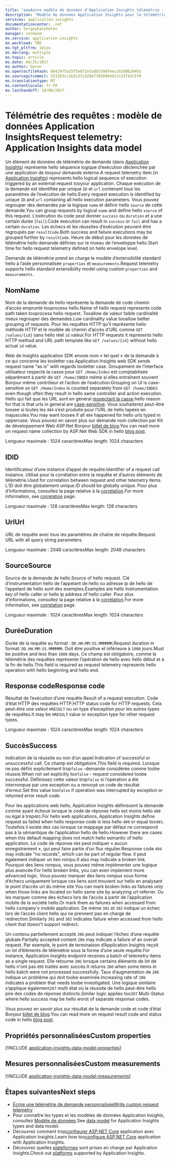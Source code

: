```yaml
---
title: "aaaAzure modèle de données d’Application Insights télémétrie - demande de télémétrie | Documents Microsoft"
description: "Modèle de données Application Insights pour la télémétrie des requêtes"
services: application-insights
documentationcenter: .net
author: SergeyKanzhelev
manager: carmonm
ms.service: application-insights
ms.workload: TBD
ms.tgt_pltfrm: ibiza
ms.devlang: multiple
ms.topic: article
ms.date: 04/25/2017
ms.author: bwren
ms.openlocfilehash: 6042975a35f5e672e5adb5390feecc63d0b284b5
ms.sourcegitcommit: 523283cc1b3c37c428e77850964dc1c33742c5f0
ms.translationtype: MT
ms.contentlocale: fr-FR
ms.lasthandoff: 10/06/2017
---
```

# <a name="request-telemetry-application-insights-data-model"></a><span data-ttu-id="11946-103">Télémétrie des requêtes : modèle de données Application Insights</span><span class="sxs-lookup"><span data-stu-id="11946-103">Request telemetry: Application Insights data model</span></span>

<span data-ttu-id="11946-104">Un élément de données de télémétrie de demande (dans [Application Insights](app-insights-overview.md)) représente hello séquence logique d’exécution déclenchée par une application de tooyour demande externe.</span><span class="sxs-lookup"><span data-stu-id="11946-104">A request telemetry item (in [Application Insights](app-insights-overview.md)) represents hello logical sequence of execution triggered by an external request tooyour application.</span></span> <span data-ttu-id="11946-105">Chaque exécution de la demande est identifiée par unique `ID` et `url` contenant tous les paramètres de l’exécution de hello.</span><span class="sxs-lookup"><span data-stu-id="11946-105">Every request execution is identified by unique `ID` and `url` containing all hello execution parameters.</span></span> <span data-ttu-id="11946-106">Vous pouvez regrouper des demandes par la logique `name` et définir hello `source` de cette demande.</span><span class="sxs-lookup"><span data-stu-id="11946-106">You can group requests by logical `name` and define hello `source` of this request.</span></span> <span data-ttu-id="11946-107">L’exécution du code peut donner `success` ou `duration` et a une certain durée (`fail`).</span><span class="sxs-lookup"><span data-stu-id="11946-107">Code execution can result in `success` or `fail` and has a certain `duration`.</span></span> <span data-ttu-id="11946-108">Les échecs et les réussites d’exécution peuvent être regroupés par `resultCode`.</span><span class="sxs-lookup"><span data-stu-id="11946-108">Both success and failure executions may be grouped further by `resultCode`.</span></span> <span data-ttu-id="11946-109">Heure de début pour les données de télémétrie hello demande définies sur le niveau de l’enveloppe hello.</span><span class="sxs-lookup"><span data-stu-id="11946-109">Start time for hello request telemetry defined on hello envelope level.</span></span>

<span data-ttu-id="11946-110">Demande de télémétrie prend en charge le modèle d’extensibilité standard hello à l’aide personnalisée `properties` et `measurements`.</span><span class="sxs-lookup"><span data-stu-id="11946-110">Request telemetry supports hello standard extensibility model using custom `properties` and `measurements`.</span></span>

## <a name="name"></a><span data-ttu-id="11946-111">Nom</span><span class="sxs-lookup"><span data-stu-id="11946-111">Name</span></span>

<span data-ttu-id="11946-112">Nom de la demande de hello représente la demande de code chemin d’accès emprunté tooprocess hello.</span><span class="sxs-lookup"><span data-stu-id="11946-112">Name of hello request represents code path taken tooprocess hello request.</span></span> <span data-ttu-id="11946-113">Tooallow de valeur faible cardinalité mieux regrouper des demandes.</span><span class="sxs-lookup"><span data-stu-id="11946-113">Low cardinality value tooallow better grouping of requests.</span></span> <span data-ttu-id="11946-114">Pour les requêtes HTTP qu’il représente hello méthode HTTP et le modèle de chemin d’accès d’URL comme `GET /values/{id}` sans hello réel `id` valeur.</span><span class="sxs-lookup"><span data-stu-id="11946-114">For HTTP requests it represents hello HTTP method and URL path template like `GET /values/{id}` without hello actual `id` value.</span></span>

<span data-ttu-id="11946-115">Web de Insights application SDK envoie nom « tel quel » de la demande à ce qui concerne les tooletter cas.</span><span class="sxs-lookup"><span data-stu-id="11946-115">Application Insights web SDK sends request name "as is" with regards tooletter case.</span></span> <span data-ttu-id="11946-116">Groupement de l’interface utilisateur respecte la casse pour `GET /Home/Index` est comptabilisée séparément à partir de `GET /home/INDEX` même si elles entraînent souvent Bonjour même contrôleur et l’action de l’exécution.</span><span class="sxs-lookup"><span data-stu-id="11946-116">Grouping on UI is case-sensitive so `GET /Home/Index` is counted separately from `GET /home/INDEX` even though often they result in hello same controller and action execution.</span></span> <span data-ttu-id="11946-117">Hello qui fait que les URL sont en général [respectant la casse](http://www.w3.org/TR/WD-html40-970708/htmlweb.html).</span><span class="sxs-lookup"><span data-stu-id="11946-117">hello reason for that is that urls in general are [case-sensitive](http://www.w3.org/TR/WD-html40-970708/htmlweb.html).</span></span> <span data-ttu-id="11946-118">Vous souhaiterez peut-être toosee si toutes les `404` s’est produite pour l’URL de hello tapées en majuscules.</span><span class="sxs-lookup"><span data-stu-id="11946-118">You may want toosee if all `404` happened for hello urls typed in uppercase.</span></span> <span data-ttu-id="11946-119">Vous pouvez en savoir plus sur demande nom collection par Kit de développement Web ASP.Net Bonjour [billet de blog](http://apmtips.com/blog/2015/02/23/request-name-and-url/).</span><span class="sxs-lookup"><span data-stu-id="11946-119">You can read more on request name collection by ASP.Net Web SDK in hello [blog post](http://apmtips.com/blog/2015/02/23/request-name-and-url/).</span></span>

<span data-ttu-id="11946-120">Longueur maximale : 1024 caractères</span><span class="sxs-lookup"><span data-stu-id="11946-120">Max length: 1024 characters</span></span>

## <a name="id"></a><span data-ttu-id="11946-121">ID</span><span class="sxs-lookup"><span data-stu-id="11946-121">ID</span></span>

<span data-ttu-id="11946-122">Identificateur d’une instance d’appel de requête.</span><span class="sxs-lookup"><span data-stu-id="11946-122">Identifier of a request call instance.</span></span> <span data-ttu-id="11946-123">Utilisé pour la corrélation entre la requête et d’autres éléments de télémétrie.</span><span class="sxs-lookup"><span data-stu-id="11946-123">Used for correlation between request and other telemetry items.</span></span> <span data-ttu-id="11946-124">L’ID doit être globalement unique.</span><span class="sxs-lookup"><span data-stu-id="11946-124">ID should be globally unique.</span></span> <span data-ttu-id="11946-125">Pour plus d’informations, consultez la page relative à la [corrélation](application-insights-correlation.md).</span><span class="sxs-lookup"><span data-stu-id="11946-125">For more information, see [correlation](application-insights-correlation.md) page.</span></span>

<span data-ttu-id="11946-126">Longueur maximale : 128 caractères</span><span class="sxs-lookup"><span data-stu-id="11946-126">Max length: 128 characters</span></span>

## <a name="url"></a><span data-ttu-id="11946-127">Url</span><span class="sxs-lookup"><span data-stu-id="11946-127">Url</span></span>

<span data-ttu-id="11946-128">URL de requête avec tous les paramètres de chaîne de requête.</span><span class="sxs-lookup"><span data-stu-id="11946-128">Request URL with all query string parameters.</span></span>

<span data-ttu-id="11946-129">Longueur maximale : 2048 caractères</span><span class="sxs-lookup"><span data-stu-id="11946-129">Max length: 2048 characters</span></span>

## <a name="source"></a><span data-ttu-id="11946-130">Source</span><span class="sxs-lookup"><span data-stu-id="11946-130">Source</span></span>

<span data-ttu-id="11946-131">Source de la demande de hello.</span><span class="sxs-lookup"><span data-stu-id="11946-131">Source of hello request.</span></span> <span data-ttu-id="11946-132">Clé d’instrumentation hello de l’appelant de hello ou adresse ip de hello de l’appelant de hello sont des exemples.</span><span class="sxs-lookup"><span data-stu-id="11946-132">Examples are hello instrumentation key of hello caller or hello ip address of hello caller.</span></span> <span data-ttu-id="11946-133">Pour plus d’informations, consultez la page relative à la [corrélation](application-insights-correlation.md).</span><span class="sxs-lookup"><span data-stu-id="11946-133">For more information, see [correlation](application-insights-correlation.md) page.</span></span>

<span data-ttu-id="11946-134">Longueur maximale : 1024 caractères</span><span class="sxs-lookup"><span data-stu-id="11946-134">Max length: 1024 characters</span></span>

## <a name="duration"></a><span data-ttu-id="11946-135">Durée</span><span class="sxs-lookup"><span data-stu-id="11946-135">Duration</span></span>

<span data-ttu-id="11946-136">Durée de la requête au format : `DD.HH:MM:SS.MMMMMM`.</span><span class="sxs-lookup"><span data-stu-id="11946-136">Request duration in format: `DD.HH:MM:SS.MMMMMM`.</span></span> <span data-ttu-id="11946-137">Doit être positive et inférieure à `1000` jours.</span><span class="sxs-lookup"><span data-stu-id="11946-137">Must be positive and less than `1000` days.</span></span> <span data-ttu-id="11946-138">Ce champ est obligatoire, comme la télémétrie des requêtes représente l’opération de hello avec hello début et à la fin de hello.</span><span class="sxs-lookup"><span data-stu-id="11946-138">This field is required as request telemetry represents hello operation with hello beginning and hello end.</span></span>

## <a name="response-code"></a><span data-ttu-id="11946-139">Response code</span><span class="sxs-lookup"><span data-stu-id="11946-139">Response code</span></span>

<span data-ttu-id="11946-140">Résultat de l’exécution d’une requête.</span><span class="sxs-lookup"><span data-stu-id="11946-140">Result of a request execution.</span></span> <span data-ttu-id="11946-141">Code d’état HTTP des requêtes HTTP.</span><span class="sxs-lookup"><span data-stu-id="11946-141">HTTP status code for HTTP requests.</span></span> <span data-ttu-id="11946-142">Cela peut-être une valeur `HRESULT` ou un type d’exception pour les autres types de requêtes.</span><span class="sxs-lookup"><span data-stu-id="11946-142">It may be `HRESULT` value or exception type for other request types.</span></span>

<span data-ttu-id="11946-143">Longueur maximale : 1024 caractères</span><span class="sxs-lookup"><span data-stu-id="11946-143">Max length: 1024 characters</span></span>

## <a name="success"></a><span data-ttu-id="11946-144">Succès</span><span class="sxs-lookup"><span data-stu-id="11946-144">Success</span></span>

<span data-ttu-id="11946-145">Indication de la réussite ou non d’un appel.</span><span class="sxs-lookup"><span data-stu-id="11946-145">Indication of successful or unsuccessful call.</span></span> <span data-ttu-id="11946-146">Ce champ est obligatoire.</span><span class="sxs-lookup"><span data-stu-id="11946-146">This field is required.</span></span> <span data-ttu-id="11946-147">Lorsque ne pas défini explicitement trop`false` -demande considérée comme toobe réussie.</span><span class="sxs-lookup"><span data-stu-id="11946-147">When not set explicitly too`false` - request considered toobe successful.</span></span> <span data-ttu-id="11946-148">Définissez cette valeur trop`false` si l’opération a été interrompue par une exception ou a renvoyé un code de résultat d’erreur.</span><span class="sxs-lookup"><span data-stu-id="11946-148">Set this value too`false` if operation was interrupted by exception or returned error result code.</span></span>

<span data-ttu-id="11946-149">Pour les applications web hello, Application Insights définissent la demande comme ayant échoué lorsque le code de réponse hello est moins hello `400` ou égal à trop`401`.</span><span class="sxs-lookup"><span data-stu-id="11946-149">For hello web applications, Application Insights define request as failed when hello response code is less hello `400` or equal too`401`.</span></span> <span data-ttu-id="11946-150">Toutefois il existe des cas lorsque ce mappage par défaut ne correspond pas à la sémantique de l’application hello de hello.</span><span class="sxs-lookup"><span data-stu-id="11946-150">However there are cases when this default mapping does not match hello semantic of hello application.</span></span> <span data-ttu-id="11946-151">Le code de réponse `404` peut indiquer « aucun enregistrement », qui peut faire partie d’un flux régulier.</span><span class="sxs-lookup"><span data-stu-id="11946-151">Response code `404` may indicate "no records", which can be part of regular flow.</span></span> <span data-ttu-id="11946-152">Il peut également indiquer un lien rompu.</span><span class="sxs-lookup"><span data-stu-id="11946-152">It also may indicate a broken link.</span></span> <span data-ttu-id="11946-153">Pourquoi des liens rompus, vous pouvez même implémenter une logique plus avancée.</span><span class="sxs-lookup"><span data-stu-id="11946-153">For hello broken links, you can even implement more advanced logic.</span></span> <span data-ttu-id="11946-154">Vous pouvez marquer des liens rompus sous forme d’échecs uniquement lorsque ces liens sont trouvent sur hello en analysant le point d’accès url du même site.</span><span class="sxs-lookup"><span data-stu-id="11946-154">You can mark broken links as failures only when those links are located on hello same site by analyzing url referrer.</span></span> <span data-ttu-id="11946-155">Ou les marquer comme des échecs lors de l’accès à partir de l’application mobile de la société hello.</span><span class="sxs-lookup"><span data-stu-id="11946-155">Or mark them as failures when accessed from hello company's mobile application.</span></span> <span data-ttu-id="11946-156">De même `301` et `302` indique un échec lors de l’accès client hello qui ne prennent pas en charge de redirection.</span><span class="sxs-lookup"><span data-stu-id="11946-156">Similarly `301` and `302` indicates failure when accessed from hello client that doesn't support redirect.</span></span>

<span data-ttu-id="11946-157">Un contenu partiellement accepté `206` peut indiquer l’échec d’une requête globale.</span><span class="sxs-lookup"><span data-stu-id="11946-157">Partially accepted content `206` may indicate a failure of an overall request.</span></span> <span data-ttu-id="11946-158">Par exemple, le point de terminaison d’Application Insights reçoit un lot d’éléments de télémétrie sous la forme d’une seule requête.</span><span class="sxs-lookup"><span data-stu-id="11946-158">For instance, Application Insights endpoint receives a batch of telemetry items as a single request.</span></span> <span data-ttu-id="11946-159">Elle retourne `206` lorsque certains éléments de lot de hello n'ont pas été traités avec succès.</span><span class="sxs-lookup"><span data-stu-id="11946-159">It returns `206` when some items in hello batch were not processed successfully.</span></span> <span data-ttu-id="11946-160">Taux d’augmentation de `206` indique un problème qui doit toobe examinée.</span><span class="sxs-lookup"><span data-stu-id="11946-160">Increasing rate of `206` indicates a problem that needs toobe investigated.</span></span> <span data-ttu-id="11946-161">Une logique similaire s’applique également`207` multi état où la réussite de hello peut-être hello pire des codes de réponse distincts.</span><span class="sxs-lookup"><span data-stu-id="11946-161">Similar logic applies too`207` Multi-Status where hello success may be hello worst of separate response codes.</span></span>

<span data-ttu-id="11946-162">Vous pouvez en savoir plus sur résultat de la demande code et code d’état Bonjour [billet de blog](http://apmtips.com/blog/2016/12/03/request-success-and-response-code/).</span><span class="sxs-lookup"><span data-stu-id="11946-162">You can read more on request result code and status code in hello [blog post](http://apmtips.com/blog/2016/12/03/request-success-and-response-code/).</span></span>

## <a name="custom-properties"></a><span data-ttu-id="11946-163">Propriétés personnalisées</span><span class="sxs-lookup"><span data-stu-id="11946-163">Custom properties</span></span>

[!INCLUDE [application-insights-data-model-properties](../../includes/application-insights-data-model-properties.md)]

## <a name="custom-measurements"></a><span data-ttu-id="11946-164">Mesures personnalisées</span><span class="sxs-lookup"><span data-stu-id="11946-164">Custom measurements</span></span>

[!INCLUDE [application-insights-data-model-measurements](../../includes/application-insights-data-model-measurements.md)]

## <a name="next-steps"></a><span data-ttu-id="11946-165">Étapes suivantes</span><span class="sxs-lookup"><span data-stu-id="11946-165">Next steps</span></span>

- [<span data-ttu-id="11946-166">Écrire une télémétrie de demande personnalisée</span><span class="sxs-lookup"><span data-stu-id="11946-166">Write custom request telemetry</span></span>](app-insights-api-custom-events-metrics.md#trackrequest)
- <span data-ttu-id="11946-167">Pour connaître les types et les modèles de données Application Insights, consultez [Modèle de données](application-insights-data-model.md).</span><span class="sxs-lookup"><span data-stu-id="11946-167">See [data model](application-insights-data-model.md) for Application Insights types and data model.</span></span>
- <span data-ttu-id="11946-168">Découvrez comment trop[configurer ASP.NET Core](app-insights-asp-net.md) application avec Application Insights.</span><span class="sxs-lookup"><span data-stu-id="11946-168">Learn how too[configure ASP.NET Core](app-insights-asp-net.md) application with Application Insights.</span></span>
- <span data-ttu-id="11946-169">Découvrez quelles [plateformes](app-insights-platforms.md) sont prises en charge par Application Insights.</span><span class="sxs-lookup"><span data-stu-id="11946-169">Check out [platforms](app-insights-platforms.md) supported by Application Insights.</span></span>
